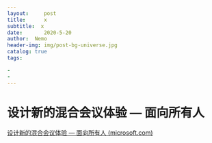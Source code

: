 ```yaml
---
layout:     post
title:      x
subtitle:  x
date:       2020-5-20
author:  Nemo
header-img: img/post-bg-universe.jpg
catalog: true
tags:

- 
- 
---
```






# 设计新的混合会议体验 — 面向所有人



[设计新的混合会议体验 — 面向所有人 (microsoft.com)](https://www.microsoft.com/en-us/worklab/designing-the-new-hybrid-meeting-experience?ocid=eml_pg317522_gdc_comm_mw&mkt_tok=MTU3LUdRRS0zODIAAAGC3pSI_KeOPbKsryPwOLfJWzO2swFKEjwp-qjQcUlepab7TKSu4UHg8zfT74U0dHFvb24_be0JKIpheI9NvxpTkt7E0IX6zl86_2KtWweqIq9wY9y3XG7hjA)





